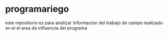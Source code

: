 # programariego
este repositorio es para analizar informacion del trabajo de campo realizado en el el area de influencia del programa
